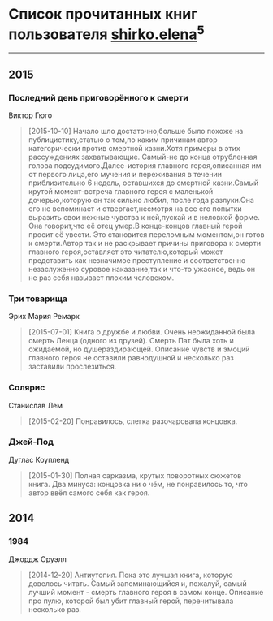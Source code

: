 # Список прочитанных книг пользователя [shirko.elena](https://www.facebook.com/shirko.elena)<sup>5</sup>
---

## 2015

### Последний день приговорённого к смерти
Виктор Гюго
> [2015-10-10] Начало шло достаточно,больше было похоже на публицистику,статью о том,по каким причинам автор категорически против смертной казни.Хотя примеры в этих рассуждениях захватывающие. Самый-не до конца отрубленная голова подсудимого.Далее-история главного героя,описанная им от первого лица,его мучения и переживания в течении приблизительно 6 недель, оставшихся до смертной казни.Самый крутой момент-встреча главного героя с маленькой дочерью,которую он так сильно любил, после года разлуки.Она его не вспоминает и отвергает,несмотря на все его попытки выразить свои нежные чувства к ней,пускай и в неловкой форме. Она говорит,что её отец умер.В конце-концов главный герой просит её увести. Это становится переломным моментом,он готов к смерти.Автор так и не раскрывает причины приговора к смерти главного героя,оставляет это читателю,который может представить как незначимое преступление и соответственно незаслуженно суровое наказание,так и что-то ужасное, ведь он не раз себя называет плохим человеком.


### Три товарища
Эрих Мария Ремарк
> [2015-07-01] Книга о дружбе и любви. Очень неожиданной была смерть Ленца (одного из друзей). Смерть Пат была хоть и ожидаемой, но душераздирающей. Описание чувств и эмоций главного героя не оставили равнодушной и несколько раз заставили прослезиться.


### Солярис
Станислав Лем
> [2015-02-20] Понравилось, слегка разочаровала концовка.


### Джей-Под
Дуглас Коупленд
> [2015-01-30] Полная сарказма, крутых поворотных сюжетов книга. Два минуса: концовка ни о чём, не понравилось то, что автор ввёл самого себя как героя.



## 2014

### 1984
Джордж Оруэлл
> [2014-12-20] Антиутопия. Пока это лучшая книга, которую довелось читать. Самый запоминающийся и, пожалуй, самый лучший момент - смерть главного героя в самом конце. Описание про пулю, которой был убит главный герой, перечитывала несколько раз.



